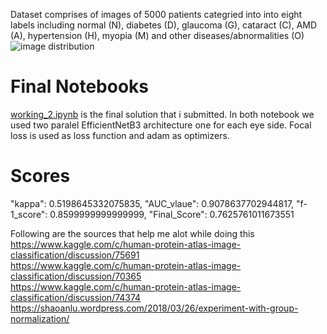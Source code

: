 
Dataset comprises of images of 5000 patients categried into into eight labels including normal (N), diabetes (D), glaucoma (G), cataract (C), AMD (A), hypertension (H), myopia (M) and other diseases/abnormalities (O)
![image distribution](https://grand-challenge-public.s3.amazonaws.com/i/2020/01/21/be3b0252.png)


# Final Notebooks
[working_2.ipynb](https://github.com/talhaanwarch/ODIR2019/blob/master/working_2.ipynb) is the final solution that i submitted. In both notebook we used two paralel EfficientNetB3 architecture one for each eye side. Focal loss is used as loss function and adam as optimizers. 

# Scores
"kappa": 0.5198645332075835,
"AUC_vlaue": 0.9078637702944817,
"f-1_score": 0.8599999999999999,
"Final_Score": 0.7625761011673551


Following are the sources that help me alot while doing this 
https://www.kaggle.com/c/human-protein-atlas-image-classification/discussion/75691  
https://www.kaggle.com/c/human-protein-atlas-image-classification/discussion/70365  
https://www.kaggle.com/c/human-protein-atlas-image-classification/discussion/74374
https://shaoanlu.wordpress.com/2018/03/26/experiment-with-group-normalization/
